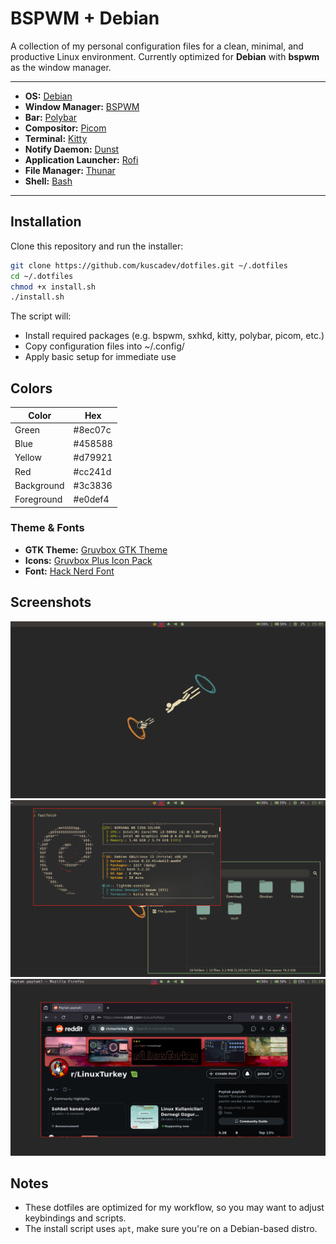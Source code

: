 # BSPWM + Debian

A collection of my personal configuration files for a clean, minimal, and productive Linux environment.
Currently optimized for **Debian** with **bspwm** as the window manager.

---

- **OS:** [Debian](https://www.debian.org/)
- **Window Manager:** [BSPWM](https://github.com/baskerville/bspwm)
- **Bar:** [Polybar](https://github.com/polybar/polybar)
- **Compositor:** [Picom](https://github.com/yshui/picom)
- **Terminal:** [Kitty](https://github.com/kovidgoyal/kitty)
- **Notify Daemon:** [Dunst](https://github.com/dunst-project/dunst)
- **Application Launcher:** [Rofi](https://github.com/davatorium/rofi)
- **File Manager:** [Thunar](https://gitlab.xfce.org/xfce/thunar)
- **Shell:** [Bash](https://www.gnu.org/software/bash/)

---

## Installation

Clone this repository and run the installer:

```bash
git clone https://github.com/kuscadev/dotfiles.git ~/.dotfiles
cd ~/.dotfiles
chmod +x install.sh
./install.sh
```

The script will:

- Install required packages (e.g. bspwm, sxhkd, kitty, polybar, picom, etc.)
- Copy configuration files into ~/.config/
- Apply basic setup for immediate use


## Colors

| Color | Hex |
| --- | --- |
| Green | #8ec07c|
| Blue | #458588 |
| Yellow | #d79921 |
| Red | #cc241d |
| Background| #3c3836 |
| Foreground | #e0def4 |

### Theme & Fonts

- **GTK Theme:** [Gruvbox GTK Theme](https://www.gnome-look.org/p/1681313)
- **Icons:** [Gruvbox Plus Icon Pack](https://www.gnome-look.org/p/1961046)
- **Font:** [Hack Nerd Font](https://github.com/ryanoasis/nerd-fonts/releases/latest/download/Hack.zip)
## Screenshots

![Wallpaper](/Screenshots/Screenshot%202025-08-22%2015:05:36.png)
![Terminal](/Screenshots/Screenshot%202025-08-22%2015:07:39.png)
![Firefox](/Screenshots/Screenshot%202025-08-22%2015:10:30.png)

## Notes
- These dotfiles are optimized for my workflow, so you may want to adjust keybindings and scripts.
- The install script uses `apt`, make sure you're on a Debian-based distro.
